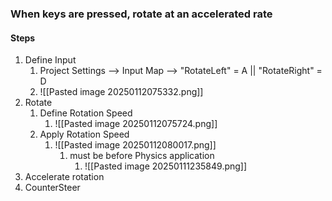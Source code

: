 ### When keys are pressed, rotate at an accelerated rate

#### Steps
1) Define Input
	1) Project Settings --> Input Map --> "RotateLeft" = A || "RotateRight" = D
	2) ![[Pasted image 20250112075332.png]]
2) Rotate
	1) Define Rotation Speed
		1) ![[Pasted image 20250112075724.png]]
	2) Apply Rotation Speed
		1) ![[Pasted image 20250112080017.png]]
			1) must be before Physics application
				1) ![[Pasted image 20250111235849.png]]
3) Accelerate rotation
4) CounterSteer